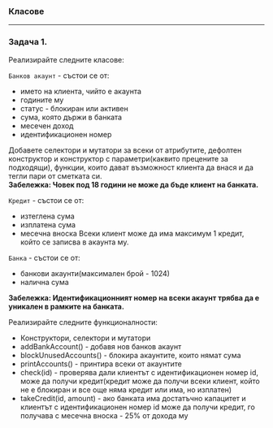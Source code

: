 ### Класове
***
### <b>Задача 1.</b>

Реализирайте следните класове:

`Банков акаунт` - състои се от:
- името на клиента, чийто е акаунта
- годините му
- статус - блокиран или активен
- сума, която държи в банката
- месечен доход 
- идентификационен номер 

Добавете селектори и мутатори за всеки от атрибутите, дефолтен конструктор и  конструктор с параметри(каквито прецените за подходящи), функции, които дават възможност клиента да внася и да тегли пари от сметката си.   
<b>Забележка: Човек под 18 години не може да бъде клиент на банката.</b>

`Кредит` - състои се от:
- изтеглена сума
- изплатена сума
- месечна вноска
Всеки клиент може да има максимум 1 кредит, който се записва в акаунта му.

`Банка` - състои се от:
- банкови акаунти(максимален брой - 1024)
- налична сума 

<b>Забележка: Идентификационният номер на всеки акаунт трябва да е уникален в рамките на банката.</b>

Реализирайте следните функционалности:
- Конструктори, селектори и мутатори
- addBankAccount() - добавя нов банков акаунт
- blockUnusedAccounts() - блокира акаунтите, които нямат сума
- printAccounts() - принтира всеки от акаунтите 
- check(id) - проверява дали клиентът с идентификационен номер id, може да получи кредит(кредит може да получи всеки клиент, който не е блокиран и все още няма кредит или има, но изплатен)
- takeCredit(id, amount) - ако банката има достатъчно капацитет и клиентът с идентификационен номер id може да получи кредит, го получава с месечна вноска - 25% от дохода му
 






